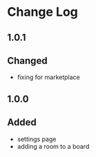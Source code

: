 # Change Log

## 1.0.1
## Changed
- fixing for marketplace

## 1.0.0
## Added
- settings page
- adding a room to a board
